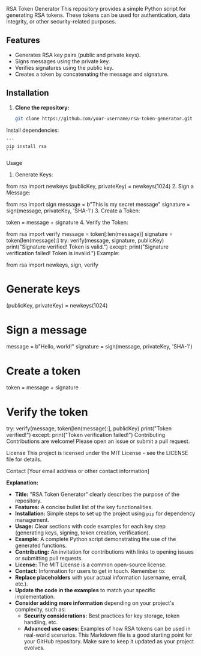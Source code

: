RSA Token Generator
This repository provides a simple Python script for generating RSA tokens. These tokens can be used for authentication, data integrity, or other security-related purposes.
## Features
* Generates RSA key pairs (public and private keys).
* Signs messages using the private key.
* Verifies signatures using the public key.
* Creates a token by concatenating the message and signature.
## Installation

1. **Clone the repository:**

    ```bash
   git clone https://github.com/your-username/rsa-token-generator.git
Install dependencies:

    ```
    pip install rsa
    ```
Usage
1. Generate Keys:

from rsa import newkeys
(publicKey, privateKey) = newkeys(1024)
2. Sign a Message:

from rsa import sign
message = b"This is my secret message"
signature = sign(message, privateKey, 'SHA-1')
3. Create a Token:

token = message + signature
4. Verify the Token:

from rsa import verify
message = token[:len(message)]
signature = token[len(message):]
try:
    verify(message, signature, publicKey)
    print("Signature verified! Token is valid.")
except:
    print("Signature verification failed! Token is invalid.")
Example:

from rsa import newkeys, sign, verify
# Generate keys
(publicKey, privateKey) = newkeys(1024)
# Sign a message
message = b"Hello, world!"
signature = sign(message, privateKey, 'SHA-1')
# Create a token
token = message + signature
# Verify the token
try:
    verify(message, token[len(message):], publicKey)
    print("Token verified!")
except:
    print("Token verification failed!")
Contributing
Contributions are welcome! Please open an issue or submit a pull request.

License
This project is licensed under the MIT License - see the LICENSE file for details.

Contact
[Your email address or other contact information]

**Explanation:**
* **Title:**  "RSA Token Generator" clearly describes the purpose of the repository.
* **Features:**  A concise bullet list of the key functionalities.
* **Installation:**  Simple steps to set up the project using `pip` for dependency management.
* **Usage:**  Clear sections with code examples for each key step (generating keys, signing, token creation, verification).
* **Example:**  A complete Python script demonstrating the use of the generated functions.
* **Contributing:**  An invitation for contributions with links to opening issues or submitting pull requests.
* **License:**  The MIT License is a common open-source license.
* **Contact:**  Information for users to get in touch.
Remember to:
* **Replace placeholders** with your actual information (username, email, etc.).
* **Update the code in the examples** to match your specific implementation.
* **Consider adding more information** depending on your project's complexity, such as:
    * **Security considerations:**  Best practices for key storage, token handling, etc.
    * **Advanced use cases:**  Examples of how RSA tokens can be used in real-world scenarios.
This Markdown file is a good starting point for your GitHub repository. Make sure to keep it updated as your project evolves.
